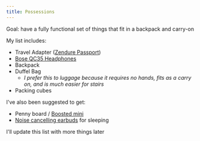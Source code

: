```yaml
---
title: Possessions
---
```


Goal: have a fully functional set of things that fit in a backpack and carry-on

My list includes:

- Travel Adapter ([Zendure Passport](https://zendure.com/products/passport-global-travel-adapter-with-auto-resetting-fuse-black))
- [Bose QC35 Headphones](https://www.bose.com/en_us/products/headphones/over_ear_headphones/quietcomfort-35-wireless-ii.html)
- Backpack
- Duffel Bag
  - _I prefer this to luggage because it requires no hands, fits as a carry on, and is much easier for stairs_
- Packing cubes

I've also been suggested to get:
- Penny board / [Boosted mini](https://buy.boostedboards.com/boards/boosted-mini)
- [Noise cancelling earbuds](https://www.bose.com/en_us/products/headphones/earphones/quietcomfort-20i-acoustic-noise-cancelling-headphones.html) for sleeping


I'll update this list with more things later
